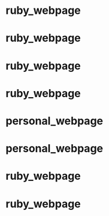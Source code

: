 # ruby_webpage
# ruby_webpage
# ruby_webpage
# ruby_webpage
# personal_webpage
# personal_webpage
# ruby_webpage
# ruby_webpage
